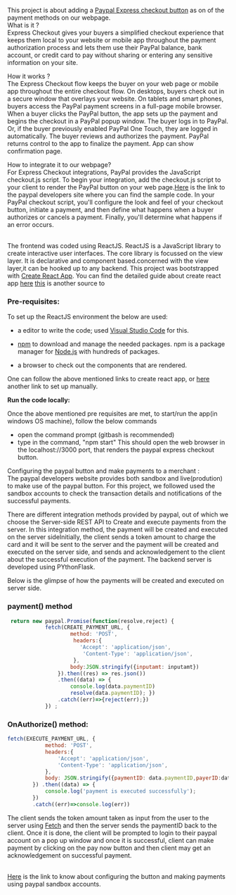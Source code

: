 
This project is about adding a [Paypal Express checkout button](https://developer.paypal.com/docs/integration/direct/express-checkout/integration-jsv4/) as on of the payment methods on our webpage. 
<br> What is it ? <br>
Express Checkout gives your buyers a simplified checkout experience that keeps them local to your website or mobile app throughout the payment authorization process and lets them use their PayPal balance, bank account, or credit card to pay without sharing or entering any sensitive information on your site.

How it works ? <br>
The Express Checkout flow keeps the buyer on your web page or mobile app throughout the entire checkout flow. On desktops, buyers check out in a secure window that overlays your website. On tablets and smart phones, buyers access the PayPal payment screens in a full-page mobile browser. When a buyer clicks the PayPal button, the app sets up the payment and begins the checkout in a PayPal popup window. The buyer logs in to PayPal. Or, if the buyer previously enabled PayPal One Touch, they are logged in automatically. The buyer reviews and authorizes the payment. PayPal returns control to the app to finalize the payment. App can show confirmation page.

How to integrate it to our webpage? </br>
For Express Checkout integrations, PayPal provides the JavaScript checkout.js script. To begin your integration, add the checkout.js script to your client to render the PayPal button on your web page.[Here](https://developer.paypal.com/docs/integration/direct/express-checkout/integration-jsv4/add-paypal-button/) is the link to the paypal developers site where you can find the sample code. 
In your PayPal checkout script, you'll configure the look and feel of your checkout button, initiate a payment, and then define what happens when a buyer authorizes or cancels a payment. Finally, you'll determine what happens if an error occurs. <br/> <br/>

The frontend was coded using ReactJS. ReactJS is a JavaScript library to create interactive user interfaces. The core library is focussed on the view layer. It is declarative and component based.concerned with the view layer,it can be hooked up to any backend. This project was bootstrapped with [Create React App](https://github.com/facebook/create-react-app/blob/master/README.md#creating-an-app).
You can find the detailed guide about create react app [here](https://github.com/facebookincubator/create-react-app/blob/master/packages/react-scripts/template/README.md)
[this](https://www.tutorialspoint.com/reactjs/reactjs_environment_setup.htm) is another source to 

### Pre-requisites:

To set up the ReactJS environment the below are used:

- a editor to write the code; used [Visual Studio Code](https://code.visualstudio.com/) for this.

- [npm](https://www.npmjs.com/) to download and manage the needed packages. npm is a package manager for [Node.js](https://www.tutorialspoint.com/nodejs/nodejs_introduction.htm) with hundreds of packages.

- a browser to check out the components that are rendered. 

One can follow the above mentioned links to create react app, or [here](https://www.tutorialspoint.com/reactjs/reactjs_environment_setup.htm) another link to set up manually. 

**Run the code locally:** <br/>

Once the above mentioned pre requisites are met, to start/run the app(in windows OS machine), follow the below commands 
- open the command prompt (gitbash is recommended)
- type in the command, "npm start"
This should open the web browser in the localhost://3000 port, that renders the paypal express checkout button. <br/>

Configuring the paypal button and make payments to a merchant : <br/>
The paypal developers website provides both sandbox and live(prodution) to make use of the paypal button. For this project, we followed used the sandbox accounts to check the transaction details and notifications of the successful payments. 


There are different integration methods provided by paypal, out of which we choose the Server-side REST API to Create and execute payments from the server. In this integration method, the payment will be created and executed on the server sideInitially, the client sends a token amount to charge the card and it will be sent to the server and the payment will be created and executed on the server side, and sends and acknowledgement to the client about the successful execution of the payment. The backend server is developed using PYthonFlask. 

Below is the glimpse of how the payments will be created and executed on server side. 

### payment() method
```javascript
 return new paypal.Promise(function(resolve,reject) {
            fetch(CREATE_PAYMENT_URL, {
                    method: 'POST',
                     headers:{
                       'Accept': 'application/json',
                        'Content-Type': 'application/json',
                     },
                    body:JSON.stringify({inputamt: inputamt})
                }).then((res) => res.json())
                .then((data) => {
                    console.log(data.paymentID)
                    resolve(data.paymentID); })
                .catch((err)=>{reject(err);})
            }) ;
```

### OnAuthorize() method: 
```javascript
fetch(EXECUTE_PAYMENT_URL, {
            method: 'POST',
            headers:{
                'Accept': 'application/json',
                'Content-Type': 'application/json',
            },
            body: JSON.stringify({paymentID: data.paymentID,payerID:data.payerID}),
        }) .then((data) => { 
            console.log('payment is executed successfully');    
        })
        .catch((err)=>console.log(err))
   ```

The client sends the token amount taken as input from the user to the server using [Fetch](https://developer.mozilla.org/en-US/docs/Web/API/Fetch_API) and then the server sends the paymentID back to the client. Once it is done, the client will be prompted to login to their paypal account on a pop up window and once it is successful, client can make payment by clicking on the pay now button and then client may get an acknowledgement on successful payment.  <br/> <br/>

[Here](https://medium.com/@swathikanduri/add-paypal-express-checkout-button-to-your-webpage-using-reactjs-3d9bb07cb38b) is the link to know about configuring the button and making payments using paypal sandbox accounts.  <br/>




